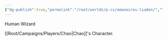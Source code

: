 ```yaml
---
{"dg-publish":true,"permalink":"/root/worlds/p-cs/omaneiros-liadon/","tags":["Caermor","Balky"]}
---
```


Human Wizard

[[Root/Campaigns/Players/Chao\|Chao]]'s Character.